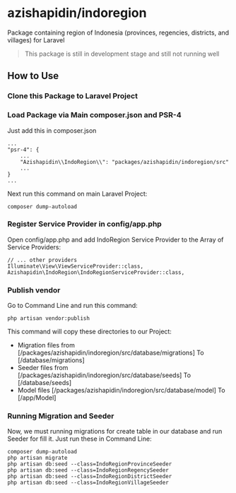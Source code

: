# azishapidin/indoregion
Package containing region of Indonesia (provinces, regencies, districts, and villages) for Laravel

> This package is still in development stage and still not running well

## How to Use

### Clone this Package to Laravel Project
### Load Package via Main composer.json and PSR-4
Just add this in composer.json
```
...
"psr-4": {
    ...
    "Azishapidin\\IndoRegion\\": "packages/azishapidin/indoregion/src"
    ...
}
...
```
Next run this command on main Laravel Project:
```
composer dump-autoload
```
### Register Service Provider in config/app.php
Open config/app.php and add IndoRegion Service Provider to the Array of Service Providers:
```
// ... other providers
Illuminate\View\ViewServiceProvider::class,
Azishapidin\IndoRegion\IndoRegionServiceProvider::class,
```

### Publish vendor
Go to Command Line and run this command:
```
php artisan vendor:publish
```
This command will copy these directories to our Project:
* Migration files from [/packages/azishapidin/indoregion/src/database/migrations] To [/database/migrations]
* Seeder files from [/packages/azishapidin/indoregion/src/database/seeds] To [/database/seeds]
* Model files [/packages/azishapidin/indoregion/src/database/model] To [/app/Model]

### Running Migration and Seeder
Now, we must running migrations for create table in our database and run Seeder for fill it. Just run these in Command Line:
```
composer dump-autoload
php artisan migrate
php artisan db:seed --class=IndoRegionProvinceSeeder
php artisan db:seed --class=IndoRegionRegencySeeder
php artisan db:seed --class=IndoRegionDistrictSeeder
php artisan db:seed --class=IndoRegionVillageSeeder
```
